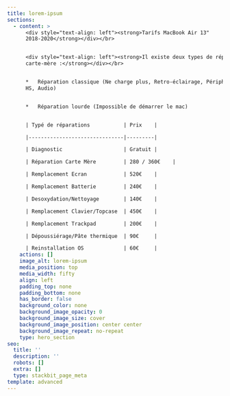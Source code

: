 ```yaml
---
title: lorem-ipsum
sections:
  - content: >
      <div style="text-align: left"><strong>Tarifs MacBook Air 13"
      2018-2020</strong></div></br>


      <div style="text-align: left"><strong>Il existe deux types de réparations
      carte-mère :</strong></div></br>


      *   Réparation classique (Ne charge plus, Retro-éclairage, Périphérique
      HS, Audio)


      *   Réparation lourde (Impossible de démarrer le mac)


      | Typé de réparations           | Prix    |

      |-------------------------------|---------|

      | Diagnostic                    | Gratuit |

      | Réparation Carte Mère         | 280 / 360€    |

      | Remplacement Ecran            | 520€    |

      | Remplacement Batterie         | 240€    |

      | Desoxydation/Nettoyage        | 140€    |

      | Remplacement Clavier/Topcase  | 450€    |

      | Remplacement Trackpad         | 200€    |

      | Dépoussiérage/Pâte thermique  | 90€     |

      | Reinstallation OS             | 60€     |
    actions: []
    image_alt: lorem-ipsum
    media_position: top
    media_width: fifty
    align: left
    padding_top: none
    padding_bottom: none
    has_border: false
    background_color: none
    background_image_opacity: 0
    background_image_size: cover
    background_image_position: center center
    background_image_repeat: no-repeat
    type: hero_section
seo:
  title: ''
  description: ''
  robots: []
  extra: []
  type: stackbit_page_meta
template: advanced
---
```

